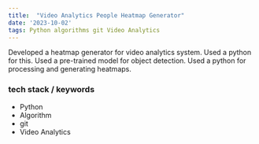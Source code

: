 ```yaml
---
title:  "Video Analytics People Heatmap Generator"
date: '2023-10-02'
tags: Python algorithms git Video Analytics
---
```



Developed a heatmap generator for video analytics system. Used a python for this. Used a pre-trained model for object detection. Used a python for processing and generating heatmaps.

### tech stack / keywords
- Python
- Algorithm
- git
- Video Analytics